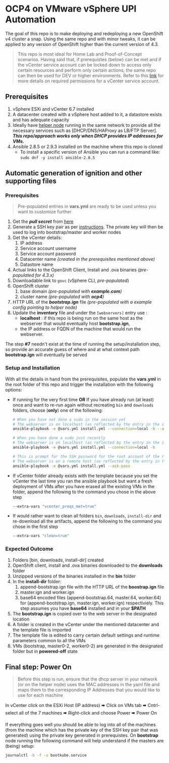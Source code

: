 # OCP4 on VMware vSphere UPI Automation

The goal of this repo is to make deploying and redeploying a new OpenShift v4 cluster a snap. Using the same repo and with minor tweaks, it can be applied to any version of OpenShift higher than the current version of 4.3.

> This repo is most ideal for Home Lab and Proof-of-Concept scenarios. Having said that, if prerequistes (below) can be met and if the vCenter service account can be locked down to access only certain resources and perform only certain actions, the same repo can then be used for DEV or higher environments. Refer to this [link](https://vmware.github.io/vsphere-storage-for-kubernetes/documentation/vcp-roles.html) for more details on required permissions for a vCenter service account.

## Prerequisites

1. vSphere ESXi and vCenter 6.7 installed 
2. A datacenter created with a vSphere host added to it, a datastore exists and has adequate capacity
3. Ideally have [helper node](https://github.com/christianh814/ocp4-upi-helpernode) running in the same network to provide all the necessary services such as [DHCP/DNS/HAProxy as LB/FTP Server]. ***This repo/approach works only when DHCP provides IP addresses for VMs.*** 
4. Ansible 2.8.5 or 2.9.3 installed on the machine where this repo is cloned 
   * To install a specific version of Ansible you can run a command like: `sudo dnf -y install ansible-2.8.5`

## Automatic generation of ignition and other supporting files

### Prerequisites 
> Pre-populated entries in **vars.yml** are ready to be used unless you want to customize further
1. Get the ***pull secret*** from [here](https://cloud.redhat.com/OpenShift/install/vsphere/user-provisioned)
2. Generate a SSH key pair as per [instructions](https://docs.OpenShift.com/container-platform/4.3/installing/installing_vsphere/installing-vsphere.html#ssh-agent-using_installing-vsphere). The private key will then be used to log into bootstrap/master and worker nodes 
3. Get the vCenter details:
   1. IP address
   2. Service account username
   3. Service account password
   4. Datacenter name *(created in the prerequisites mentioned above)*
   5. Datastore name
4. Actual links to the OpenShift Client, Install and .ova binaries *(pre-populated for 4.3.x)*
5. Downloadable link to `govc` (vSphere CLI, *pre-populated*)
6. OpenShift cluster 
   1. base domain *(pre-populated with **example.com**)*
   2. cluster name *(pre-populated with **ocp4**)*
7. HTTP URL of the ***bootstrap.ign*** file *(pre-populated with a example config pointing to helper node)*
8. Update the **inventory** file and under the `[webservers]` entry use : 
   * **localhost** : if this repo is being run on the same host  as the webserver that would eventually host **bootstrap.ign**,  
   * the IP address or FQDN of the machine that would run the webserver. 

The step **#7** needn't exist at the time of running the setup/installation step, so provide an accurate guess of where and at what context path **bootstrap.ign** will eventually be served 
   
### Setup and Installation

With all the details in hand from the prerequisites, populate the **vars.yml** in the root folder of this repo and trigger the installation with the following options:

* If running for the very first time **OR** If you have already run (at least) once and want to re-run again without recreating `bin` and `downloads` folders, choose (**only**) one of the following:
   ```sh 
   # When you have not done a sudo in the session yet 
   # The webserver is on localhost (as reflected by the entry in the inventory)
   ansible-playbook -e @vars.yml install.yml --connection=local -b --ask-become-pass

   # When you have done a sudo just recently 
   # The webserver is on localhost (as reflected by the entry in the inventory)
   ansible-playbook -e @vars.yml install.yml --connection=local -b     

  # This is prompt for the SSH password for the root account of the remote host
  # The webserver is on a remote host (as reflected by the entry in the inventory)
  ansible-playbook -e @vars.yml install.yml --ask-pass
  ```
* If vCenter folder already exists with the template because you set the vCenter the last time you ran the ansible playbook but want a fresh deployment of VMs after you have erased all the existing VMs in the folder, append the following to the command you chose in the above step

   ```sh 
   --extra-vars "vcenter_preqs_met=true"
   ```
* If would rather want to clean all folders `bin`, `downloads`, `install-dir` and re-download all the artifacts, append the following to the command you chose in the first step
   ```sh 
   --extra-vars "clean=true"
   ```
### Expected Outcome

1. Folders [bin, downloads, install-dir] created
2. OpenShift client, install and .ova binaries downloaded to the **downloads** folder
3. Unzipped versions of the binaries installed in the **bin** folder
4. In the **install-dir** folder:
   1. append-bootstrap.ign file with the HTTP URL of the **boostrap.ign** file
   2. master.ign and worker.ign
   3. base64 encoded files (append-bootstrap.64, master.64, worker.64) for (append-bootstrap.ign, master.ign, worker.ign) respectiviely. This step assumes you have **base64** installed and in your **$PATH**
5. The **bootstrap.ign** is copied over to the web server in the designated location
6. A folder is created in the vCenter under the mentioned datacenter and the template file is imported 
7. The template file is edited to carry certain default settings and runtime parameters common to all the VMs
8. VMs (bootstrap, master0-2, worker0-2) are generated in the designated folder but in **powered-off** state

## Final step: Power On

>Before this step is run, ensure that the dhcp server in your network (or on the helper node) uses the MAC addresses in the yaml file and maps them to the corresponding IP Addresses that you would like to use for each machine

In vCenter click on the ESXi Host (IP address) 🠮 Click on VMs tab 🠮 Cntrl-select all of the 7 machines 🠮 Right-click and choose Power 🠮 Power On

If everything goes well you should be able to log into all of the machines (from the machine which has the private key of the SSH key pair that was generated) using the private key generated in prerequistes. On **bootstrap** node running the following command will help understand if the masters are (being) setup:

```sh
journalctl -b -f -u bootkube.service
```
